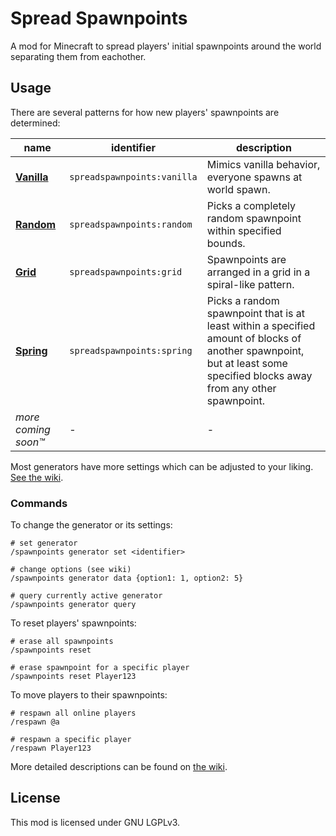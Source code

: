 # Spread Spawnpoints

A mod for Minecraft to spread players' initial spawnpoints around the world separating them from eachother.

## Usage

There are several patterns for how new players' spawnpoints are determined:

| name                                                                               | identifier                  | description                                                                                                                                                              |
| ---------------------------------------------------------------------------------- | --------------------------- | ------------------------------------------------------------------------------------------------------------------------------------------------------------------------ |
| [**Vanilla**](https://github.com/verarr/spreadspawnpoints/wiki/Generators#vanilla) | `spreadspawnpoints:vanilla` | Mimics vanilla behavior, everyone spawns at world spawn.                                                                                                                 |
| [**Random**](https://github.com/verarr/spreadspawnpoints/wiki/Generators#random)   | `spreadspawnpoints:random`  | Picks a completely random spawnpoint within specified bounds.                                                                                                            |
| [**Grid**](https://github.com/verarr/spreadspawnpoints/wiki/Generators#grid)       | `spreadspawnpoints:grid`    | Spawnpoints are arranged in a grid in a spiral-like pattern.                                                                                                             |
| [**Spring**](https://github.com/verarr/spreadspawnpoints/wiki/Generators#spring)   | `spreadspawnpoints:spring`  | Picks a random spawnpoint that is at least within a specified amount of blocks of another spawnpoint, but at least some specified blocks away from any other spawnpoint. |
| _more coming soon™_ | - | - |

Most generators have more settings which can be adjusted to your liking. [See the wiki](https://github.com/verarr/spreadspawnpoints/wiki/Generators).

### Commands

To change the generator or its settings:

```mcfunction
# set generator
/spawnpoints generator set <identifier>

# change options (see wiki)
/spawnpoints generator data {option1: 1, option2: 5}

# query currently active generator
/spawnpoints generator query
```

To reset players' spawnpoints:

```mcfunction
# erase all spawnpoints
/spawnpoints reset

# erase spawnpoint for a specific player
/spawnpoints reset Player123
```

To move players to their spawnpoints:

```mcfunction
# respawn all online players
/respawn @a

# respawn a specific player
/respawn Player123
```

More detailed descriptions can be found on [the wiki](https://github.com/verarr/spreadspawnpoints/wiki/Commands).

## License

This mod is licensed under GNU LGPLv3.
